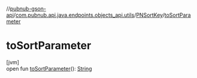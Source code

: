 //[pubnub-gson-api](../../../index.md)/[com.pubnub.api.java.endpoints.objects_api.utils](../index.md)/[PNSortKey](index.md)/[toSortParameter](to-sort-parameter.md)

# toSortParameter

[jvm]\
open fun [toSortParameter](to-sort-parameter.md)(): [String](https://docs.oracle.com/javase/8/docs/api/java/lang/String.html)
